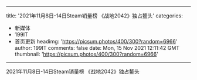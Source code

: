 
---
title: '2021年11月8日-14日Steam销量榜 《战地2042》独占鳌头'
categories: 
 - 新媒体
 - 199IT
 - 首页更新
headimg: 'https://picsum.photos/400/300?random=6966'
author: 199IT
comments: false
date: Mon, 15 Nov 2021 12:11:42 GMT
thumbnail: 'https://picsum.photos/400/300?random=6966'
---

<div>   
2021年11月8日-14日Steam销量榜 《战地2042》独占鳌头  
</div>
            